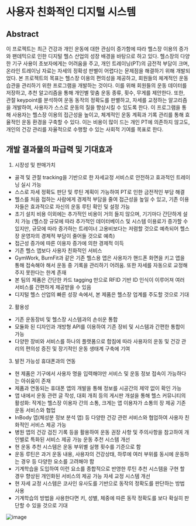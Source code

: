 # 사용자 친화적인 디지털 시스템

## Abstract
이 프로젝트는 최근 건강과 개인 운동에 대한 관심이 증가함에 따라 헬스장 이용의 증가와 팬데믹으로 인한 디지털 헬스 산업의 성장 배경을 바탕으로 하고 있다. 헬스장의 다양한 기구 사용이 초보자에게는 어려움을 주고, 개인 트레이닝(PT)의 금전적 부담이 크며, 온라인 트레이닝 자료는 자세의 정확성 판별이 어렵다는 문제점을 해결하기 위해 개발되었다. 본 프로젝트의 목표는 헬스장 이용의 편의성을 제공하고, 회원들의 체계적인 운동 습관을 관리하기 위한 프로그램을 개발하는 것이다. 이를 위해 회원들의 운동 데이터를 저장하고, 추천 알고리즘을 통해 개인별 맞춤 운동 종류, 횟수, 무게를 제안한다. 또한, 관절 keypoint를 분석하여 운동 동작의 정확도를 판별하고, 자세를 교정하는 알고리즘을 개발하여, 사용자가 스스로 운동의 질을 향상시킬 수 있도록 한다. 이 프로그램을 통해 사용자는 헬스장 이용의 접근성을 높이고, 체계적인 운동 계획과 기록 관리를 통해 효율적인 운동 환경을 구축할 수 있다. 이는 비용이 많이 드는 개인 PT에 의존하지 않고도, 개인의 건강 관리를 자율적으로 수행할 수 있는 사회적 기여를 목표로 한다.

## 개발 결과물의 파급력 및 기대효과
1) 시장성 및 판매가치
- 골격 및 관절 tracking을 기반으로 한 자세교정 서비스로 안전하고 효과적인 트레이닝 실시 가능
- 스스로 자세 정확도 판단 및 루틴 계획이 가능하여 PT로 인한 금전적인 부담 해결
- 헬스를 처음 접하는 사람에게 경제적 부담을 줄여 접근성을 높일 수 있고, 기존 이용자들은 효과적으로 자신의 운동 루틴 확인 및 설정 가능
- 초기 설치 비용 이외에는 추가적인 비용이 거의 들지 않으며, 기기마다 간단하게 설치 가능 (헬스장 규모에 따라 추가적인 데이터베이스 및 시스템 이용료가 증가할 수 있지만, 규모에 따라 증가하는 트레이너 고용비보다는 저렴할 것으로 예측되어 헬스장 운영자의 경제적 부담이 줄어들 것으로 예측)
- 접근성 증가에 따른 이용자 증가에 의한 경제적 이득
- 기존 헬스 앱보다 사용자 친화적인 서비스
- GymWork, BurnFit과 같은 기존 헬스용 앱은 사용자가 핸드폰 화면을 키고 앱을 통해 접속해야 해서 운동 중 기록을 관리하기 어려움. 또한 자세를 자동으로 교정해 주지 못한다는 한계 존재
- 본 팀의 제품은 간단한 카드 tagging 만으로 RFID 기반 ID 인식이 이루어져 여러 서비스를 간편하게 제공받을 수 있음
- 디지털 헬스 산업의 빠른 성장 속에서, 본 제품은 헬스장 업계를 주도할 것으로 기대
2) 활용성
- 기존 운동장비 및 헬스장 시스템과의 손쉬운 통합
- 모듈화 된 디자인과 개방형 API를 이용하여 기존 장비 및 시스템과 간편한 통합이 가능
- 다양한 장비와 서비스를 하나의 플랫폼으로 합침에 따라 사용자의 운동 및 건강 관리의 편의성 증진 및 장기적인 운동 생태계 구축에 기여
3) 발전 가능성
휴대폰과의 연동
- 현 제품은 기구에서 사용자 명을 입력해야만 서비스 및 운동 정보 접속이 가능하다는 아쉬움이 존재
- 제품과 연동되는 휴대폰 앱의 개발을 통해 정보를 시공간의 제약 없이 확인 가능
- 앱 내에서 운동 관련 글 작성, 대회 개최 등의 게시판 개설을 통해 헬스 커뮤니티의 활성화: 작게는 헬스장 이용자 간의 소통, 크게는 앱 이용자가 소통의 장 제공
기존 운동 서비스와 협업
- InBody 앱(체성분 정보 분석 앱) 등 다양한 건강 관련 서비스와 협업하여 사용자 친화적인 서비스 제공 가능
- 병원 앱의 건강 검진 기록 등을 활용하여 운동 권장 사항 및 주의사항을 참고하여 개인별로 특화된 서비스 제공 가능
운동 추천 시스템 개선
- 현 운동 추천 시스템은 운동 부위별 실행 횟수를 기준으로 함
- 운동 루틴은 과거 운동 내용, 사용자의 건강상태, 하루에 여러 부위를 동시에 운동하는 경우 등 다양한 요소를 고려해야 함
- 기계학습을 도입하여 이런 요소를 종합적으로 반영한 루틴 추천 시스템을 구현 할 경우 향상된 개인화된 서비스의 제공 가능
자세 교정 시스템 개선
- 현 자세 교정 시스템은 코사인 유사도를 기반으로 동작의 정확도를 판단하는 방법 사용
- 기계학습의 방법을 사용한다면 키, 성별, 체중에 따른 동작 정확도를 보다 확실히 판단할 수 있을 것으로 기대


![image](https://github.com/KisangPark/User-friendly-digital-health-system/assets/132832024/525cdc2e-5a13-4aef-9b0f-154305fe1e58)
